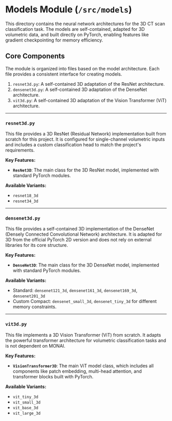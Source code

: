 # Models Module (`/src/models`)

This directory contains the neural network architectures for the 3D CT scan classification task. The models are self-contained, adapted for 3D volumetric data, and built directly on PyTorch, enabling features like gradient checkpointing for memory efficiency.

## Core Components

The module is organized into files based on the model architecture. Each file provides a consistent interface for creating models.

1.  `resnet3d.py`: A self-contained 3D adaptation of the ResNet architecture.
2.  `densenet3d.py`: A self-contained 3D adaptation of the DenseNet architecture.
3.  `vit3d.py`: A self-contained 3D adaptation of the Vision Transformer (ViT) architecture.

-----

### `resnet3d.py`

This file provides a 3D ResNet (Residual Network) implementation built from scratch for this project. It is configured for single-channel volumetric inputs and includes a custom classification head to match the project's requirements.

**Key Features:**

  * **`ResNet3D`**: The main class for the 3D ResNet model, implemented with standard PyTorch modules.

**Available Variants:**

  * `resnet18_3d`
  * `resnet34_3d`

-----

### `densenet3d.py`

This file provides a self-contained 3D implementation of the DenseNet (Densely Connected Convolutional Network) architecture. It is adapted for 3D from the official PyTorch 2D version and does not rely on external libraries for its core structure.

**Key Features:**

  * **`DenseNet3D`**: The main class for the 3D DenseNet model, implemented with standard PyTorch modules.

**Available Variants:**

  * Standard: `densenet121_3d`, `densenet161_3d`, `densenet169_3d`, `densenet201_3d`
  * Custom Compact: `densenet_small_3d`, `densenet_tiny_3d` for different memory constraints.

-----

### `vit3d.py`

This file implements a 3D Vision Transformer (ViT) from scratch. It adapts the powerful transformer architecture for volumetric classification tasks and is not dependent on MONAI.

**Key Features:**

  * **`VisionTransformer3D`**: The main ViT model class, which includes all components like patch embedding, multi-head attention, and transformer blocks built with PyTorch.

**Available Variants:**

  * `vit_tiny_3d`
  * `vit_small_3d`
  * `vit_base_3d`
  * `vit_large_3d`